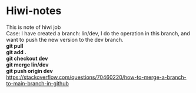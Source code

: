 # Hiwi-notes
This is note of hiwi job
</br>
Case: I have created a branch: lin/dev, I do the operation in this branch, and want to push the new version to the dev branch.
</br>
**git pull**
</br>
**git add .**
</br>
**git checkout dev**
</br>
**git merge lin/dev**
</br>
**git push origin dev**
</br>
<https://stackoverflow.com/questions/70460220/how-to-merge-a-branch-to-main-branch-in-github>
